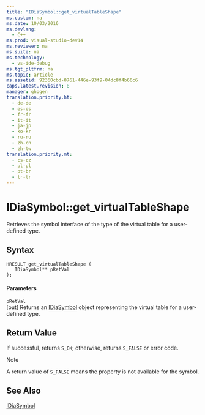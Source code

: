 ```yaml
---
title: "IDiaSymbol::get_virtualTableShape"
ms.custom: na
ms.date: 10/03/2016
ms.devlang: 
  - C++
ms.prod: visual-studio-dev14
ms.reviewer: na
ms.suite: na
ms.technology: 
  - vs-ide-debug
ms.tgt_pltfrm: na
ms.topic: article
ms.assetid: 92360cbd-0761-446e-93f9-04dc8f4b66c6
caps.latest.revision: 8
manager: ghogen
translation.priority.ht: 
  - de-de
  - es-es
  - fr-fr
  - it-it
  - ja-jp
  - ko-kr
  - ru-ru
  - zh-cn
  - zh-tw
translation.priority.mt: 
  - cs-cz
  - pl-pl
  - pt-br
  - tr-tr
---
```

# IDiaSymbol::get_virtualTableShape
Retrieves the symbol interface of the type of the virtual table for a user-defined type.  
  
## Syntax  
  
```cpp#  
HRESULT get_virtualTableShape (   
   IDiaSymbol** pRetVal  
);  
```  
  
#### Parameters  
 `pRetVal`  
 [out] Returns an [IDiaSymbol](../VS_debugger/IDiaSymbol.md) object representing the virtual table for a user-defined type.  
  
## Return Value  
 If successful, returns `S_OK`; otherwise, returns `S_FALSE` or error code.  
  
> [!NOTE]
>  A return value of `S_FALSE` means the property is not available for the symbol.  
  
## See Also  
 [IDiaSymbol](../VS_debugger/IDiaSymbol.md)